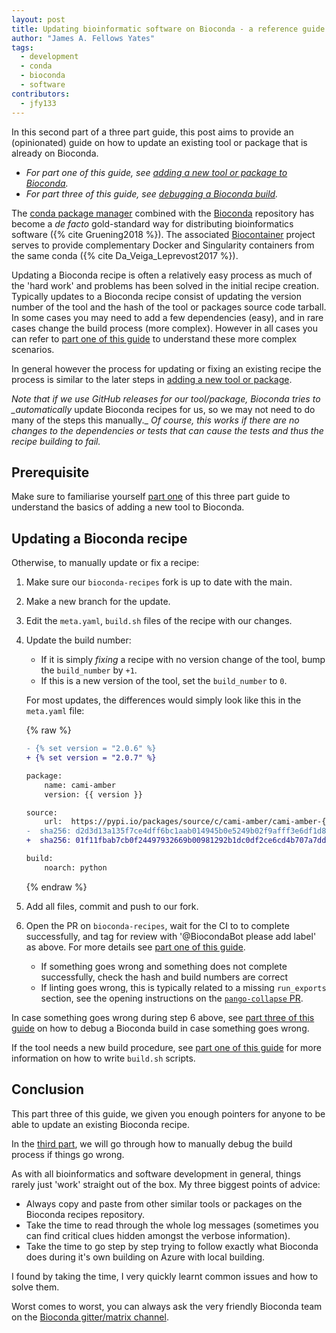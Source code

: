 ```yaml
---
layout: post
title: Updating bioinformatic software on Bioconda - a reference guide
author: "James A. Fellows Yates"
tags:
  - development
  - conda
  - bioconda
  - software
contributors:
  - jfy133
---
```


In this second part of a three part guide, this post aims to provide an (opinionated) guide on how to update an existing tool or package that is already on Bioconda.

- _For part one of this guide, see [adding a new tool or package to Bioconda](adding-to-bioconda-quickguide)._
- _For part three of this guide, see [debugging a Bioconda build](debugging-bioconda-build-quickguide)._

The [conda package manager](https://docs.conda.io/en/latest/) combined with the [Bioconda](https://bioconda.github.io/) repository has become a _de facto_ gold-standard way for distributing bioinformatics software ({% cite Gruening2018 %}).
The associated [Biocontainer](https://biocontainers.pro/) project serves to provide complementary Docker and Singularity containers from the same conda ({% cite Da_Veiga_Leprevost2017 %}).

Updating a Bioconda recipe is often a relatively easy process as much of the 'hard work' and problems has been solved in the initial recipe creation.
Typically updates to a Bioconda recipe consist of updating the version number of the tool and the hash of the tool or packages source code tarball.
In some cases you may need to add a few dependencies (easy), and in rare cases change the build process (more complex). However in all cases you can refer to [part one of this guide](adding-to-bioconda-quickguide) to understand these more complex scenarios.

In general however the process for updating or fixing an existing recipe the process is similar to the later steps in [adding a new tool or package](adding-to-bioconda-quickguide).

_Note that if we use GitHub releases for our tool/package, Bioconda tries to \_automatically_ update Bioconda recipes for us, so we may not need to do many of the steps this manually.\_
_Of course, this works if there are no changes to the dependencies or tests that can cause the tests and thus the recipe building to fail._

## Prerequisite

Make sure to familiarise yourself [part one](adding-to-bioconda-quickguide) of this three part guide to understand the basics of adding a new tool to Bioconda.

## Updating a Bioconda recipe

Otherwise, to manually update or fix a recipe:

1. Make sure our `bioconda-recipes` fork is up to date with the main.
2. Make a new branch for the update.
3. Edit the `meta.yaml`, `build.sh` files of the recipe with our changes.
4. Update the build number:

   - If it is simply _fixing_ a recipe with no version change of the tool, bump the `build_number` by `+1`.
   - If this is a new version of the tool, set the `build_number` to `0`.

   For most updates, the differences would simply look like this in the `meta.yaml` file:

   {% raw %}

   ```diff
   - {% set version = "2.0.6" %}
   + {% set version = "2.0.7" %}

   package:
       name: cami-amber
       version: {{ version }}

   source:
       url:  https://pypi.io/packages/source/c/cami-amber/cami-amber-{{ version }}.tar.gz
   -  sha256: d2d3d13a135f7ce4dff6bc1aab014945b0e5249b02f9afff3e6df1d82ef45d5a
   +  sha256: 01f11fbab7cb0f24497932669b00981292b1dc0df2ce6cd4b707a7ddd675bf8d

   build:
       noarch: python
   ```

   {% endraw %}

5. Add all files, commit and push to our fork.
6. Open the PR on `bioconda-recipes`, wait for the CI to to complete successfully, and tag for review with '@BiocondaBot please add label' as above. For more details see [part one of this guide](adding-to-bioconda-quickguide#opening-the-pull-request).
   - If something goes wrong and something does not complete successfully, check the hash and build numbers are correct
   - If linting goes wrong, this is typically related to a missing `run_exports` section, see the opening instructions on the [`pango-collapse` PR](https://github.com/bioconda/bioconda-recipes/pull/50377).

In case something goes wrong during step 6 above, see [part three of this guide](debugging-bioconda-build-quickguide) on how to debug a Bioconda build in case something goes wrong.

If the tool needs a new build procedure, see [part one of this guide](adding-to-bioconda-quickguide) for more information on how to write `build.sh` scripts.

## Conclusion

This part three of this guide, we given you enough pointers for anyone to be able to update an existing Bioconda recipe.

In the [third part](debugging-bioconda-build-quickguide), we will go through how to manually debug the build process if things go wrong.

As with all bioinformatics and software development in general, things rarely just 'work' straight out of the box.
My three biggest points of advice:

- Always copy and paste from other similar tools or packages on the Bioconda recipes repository.
- Take the time to read through the whole log messages (sometimes you can find critical clues hidden amongst the verbose information).
- Take the time to go step by step trying to follow exactly what Bioconda does during it's own building on Azure with local building.

I found by taking the time, I very quickly learnt common issues and how to solve them.

Worst comes to worst, you can always ask the very friendly Bioconda team on the [Bioconda gitter/matrix channel](https://gitter.im/bioconda/Lobby).
